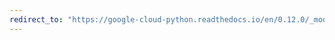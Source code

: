 ```yaml
---
redirect_to: "https://google-cloud-python.readthedocs.io/en/0.12.0/_modules/gcloud/storage/client.html"
---
```

